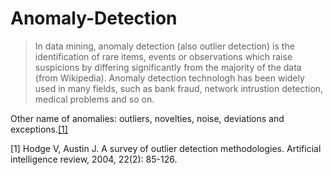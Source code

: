 # Anomaly-Detection

>In data mining, anomaly detection (also outlier detection) is the identification of rare items, events or observations which raise suspicions by differing significantly from the majority of the data (from Wikipedia). Anomaly detection technologh has been widely used in many fields, such as bank fraud, network intrustion detection, medical problems and so on. 

Other name of anomalies: outliers, novelties, noise, deviations and exceptions.[[1]](1)


[1] Hodge V, Austin J. A survey of outlier detection methodologies. Artificial intelligence review, 2004, 22(2): 85-126.
